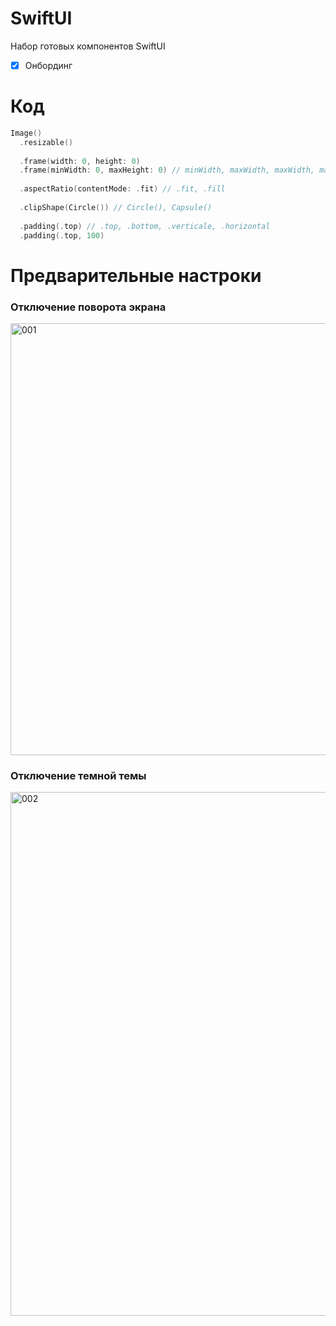 # SwiftUI

Набор готовых компонентов SwiftUI

- [X] Онбординг

# Код

```swift
Image()
  .resizable()
  
  .frame(width: 0, height: 0)
  .frame(minWidth: 0, maxHeight: 0) // minWidth, maxWidth, maxWidth, maxHeight
  
  .aspectRatio(contentMode: .fit) // .fit, .fill
  
  .clipShape(Circle()) // Circle(), Capsule()
  
  .padding(.top) // .top, .bottom, .verticale, .horizontal
  .padding(.top, 100)
```

# Предварительные настроки

### Отключение поворота экрана

<img width="691" alt="001" src="https://user-images.githubusercontent.com/43171309/223675759-850abc0d-98e9-4f17-80ef-3ab0f07ee121.png">

### Отключение темной темы
<img width="838" alt="002" src="https://user-images.githubusercontent.com/43171309/223675768-9bd2503a-bb35-4534-aad2-a5ebf4852e6a.png">
